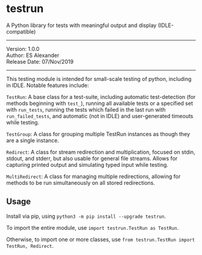 # testrun
A Python library for tests with meaningful output and display (IDLE-compatible)
_________________________________
 Version: 1.0.0                  
 Author: ES Alexander            
 Release Date: 07/Nov/2019       
_________________________________


This testing module is intended for small-scale testing of python, including
    in IDLE. Notable features include:

`TestRun`: 
  A base class for a test-suite, including automatic test-detection 
  (for methods beginning with `test_`), running all available tests or a 
  specified set with `run_tests`, running the tests which failed in the last 
  run with `run_failed_tests`, and automatic (not in IDLE) and user-generated 
  timeouts while testing.

`TestGroup`: 
  A class for grouping multiple TestRun instances as though they are a single 
  instance.

`Redirect`: 
  A class for stream redirection and multiplication, focused on stdin, stdout, 
  and stderr, but also usable for general file streams. Allows for capturing 
  printed output and simulating typed input while testing.

`MultiRedirect`: 
  A class for managing multiple redirections, allowing for methods to be run 
  simultaneously on all stored redirections.

## Usage
Install via pip, using `python3 -m pip install --upgrade testrun`.


To import the entire module, use `import testrun.TestRun as TestRun`.

Otherwise, to import one or more classes, use `from testrun.TestRun import 
TestRun, Redirect`.
